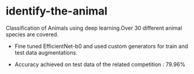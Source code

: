 # identify-the-animal

Classification of Animals using deep learning.Over 30 different animal species are covered.

- Fine tuned EfficientNet-b0 and used custom generators for train and test data augmentations.

- Accuracy achieved on test data of the related competition  : 79.96%

